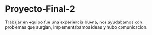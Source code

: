 # Proyecto-Final-2

Trabajar en equipo fue una experiencia buena, nos ayudabamos con problemas que surgian, implementabamos ideas y hubo comunicacion.
